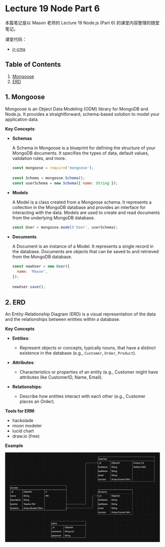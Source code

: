 # Lecture 19 Node Part 6

本篇笔记是以 Mason 老师的 Lecture 19 Node.js (Part 6) 的课堂内容整理的随堂笔记。

课堂代码：

- [jr-cms](https://github.com/LazeBear/jr-fullstack-notes-24.git)

## Table of Contents

1. [Mongoose](#1-mongoose)
2. [ERD](#2-erd)

## 1. Mongoose

Mongoose is an Object Data Modeling (ODM) library for MongoDB and Node.js. It provides a straightforward, schema-based solution to model your application data.

**Key Concepts**:

- **Schemas**

  A Schema in Mongoose is a blueprint for defining the structure of your MongoDB documents. It specifies the types of data, default values, validation rules, and more.

  ```js
  const mongoose = require('mongoose');

  const Schema = mongoose.Schema();
  const userSchema = new Schema({ name: String });
  ```

- **Models**

  A Model is a class created from a Mongoose schema. It represents a collection in the MongoDB database and provides an interface for interacting with the data. Models are used to create and read documents from the underlying MongoDB database.

  ```js
  const User = mongoose.model('User', userSchema);
  ```

- **Documents**

  A Document is an instance of a Model. It represents a single record in the database. Documents are objects that can be saved to and retrieved from the MongoDB database.

  ```js
  const newUser = new User({
    name: 'Mason',
  });

  newUser.save();
  ```

## 2. ERD

An Entity-Relationship Diagram (ERD) is a visual representation of the data and the relationships between entities within a database.

**Key Concepts**

- **Entities**:

  - Represent objects or concepts, typically nouns, that have a distinct existence in the database (e.g., `Customer`, `Order`, `Product`).

- **Attributes**:

  - Characteristics or properties of an entity (e.g., Customer might have attributes like CustomerID, Name, Email).

- **Relationships**:

  - Describe how entities interact with each other (e.g., Customer places an Order).

**Tools for ERM**:

- hackolade
- moon modeler
- lucid chart
- draw.io (free)

**Example**

![ERD_Example](assets/images/ERD_example.png)
